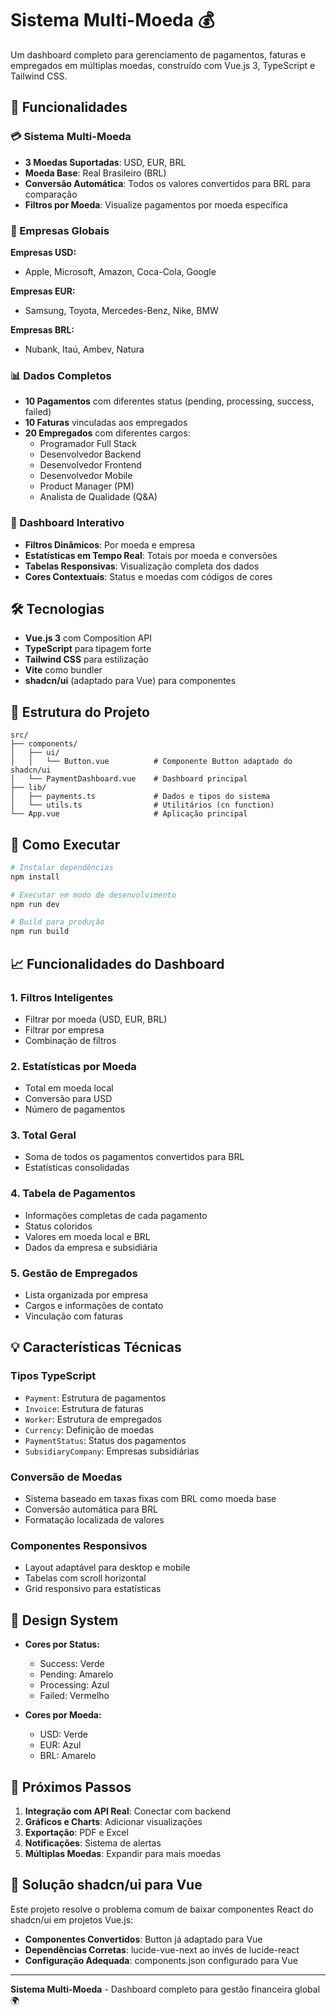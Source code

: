 # Sistema Multi-Moeda 💰

Um dashboard completo para gerenciamento de pagamentos, faturas e empregados em múltiplas moedas, construído com Vue.js 3, TypeScript e Tailwind CSS.

## 🚀 Funcionalidades

### 💳 Sistema Multi-Moeda
- **3 Moedas Suportadas**: USD, EUR, BRL
- **Moeda Base**: Real Brasileiro (BRL)
- **Conversão Automática**: Todos os valores convertidos para BRL para comparação
- **Filtros por Moeda**: Visualize pagamentos por moeda específica

### 🏢 Empresas Globais
**Empresas USD:**
- Apple, Microsoft, Amazon, Coca-Cola, Google

**Empresas EUR:**
- Samsung, Toyota, Mercedes-Benz, Nike, BMW

**Empresas BRL:**
- Nubank, Itaú, Ambev, Natura

### 📊 Dados Completos
- **10 Pagamentos** com diferentes status (pending, processing, success, failed)
- **10 Faturas** vinculadas aos empregados
- **20 Empregados** com diferentes cargos:
  - Programador Full Stack
  - Desenvolvedor Backend
  - Desenvolvedor Frontend
  - Desenvolvedor Mobile
  - Product Manager (PM)
  - Analista de Qualidade (Q&A)

### 🎯 Dashboard Interativo
- **Filtros Dinâmicos**: Por moeda e empresa
- **Estatísticas em Tempo Real**: Totais por moeda e conversões
- **Tabelas Responsivas**: Visualização completa dos dados
- **Cores Contextuais**: Status e moedas com códigos de cores

## 🛠️ Tecnologias

- **Vue.js 3** com Composition API
- **TypeScript** para tipagem forte
- **Tailwind CSS** para estilização
- **Vite** como bundler
- **shadcn/ui** (adaptado para Vue) para componentes

## 📂 Estrutura do Projeto

```
src/
├── components/
│   ├── ui/
│   │   └── Button.vue          # Componente Button adaptado do shadcn/ui
│   └── PaymentDashboard.vue    # Dashboard principal
├── lib/
│   ├── payments.ts             # Dados e tipos do sistema
│   └── utils.ts                # Utilitários (cn function)
└── App.vue                     # Aplicação principal
```

## 🚀 Como Executar

```bash
# Instalar dependências
npm install

# Executar em modo de desenvolvimento
npm run dev

# Build para produção
npm run build
```

## 📈 Funcionalidades do Dashboard

### 1. **Filtros Inteligentes**
   - Filtrar por moeda (USD, EUR, BRL)
   - Filtrar por empresa
   - Combinação de filtros

### 2. **Estatísticas por Moeda**
   - Total em moeda local
   - Conversão para USD
   - Número de pagamentos

### 3. **Total Geral**
   - Soma de todos os pagamentos convertidos para BRL
   - Estatísticas consolidadas

### 4. **Tabela de Pagamentos**
   - Informações completas de cada pagamento
   - Status coloridos
   - Valores em moeda local e BRL
   - Dados da empresa e subsidiária

### 5. **Gestão de Empregados**
   - Lista organizada por empresa
   - Cargos e informações de contato
   - Vinculação com faturas

## 💡 Características Técnicas

### Tipos TypeScript
- `Payment`: Estrutura de pagamentos
- `Invoice`: Estrutura de faturas
- `Worker`: Estrutura de empregados
- `Currency`: Definição de moedas
- `PaymentStatus`: Status dos pagamentos
- `SubsidiaryCompany`: Empresas subsidiárias

### Conversão de Moedas
- Sistema baseado em taxas fixas com BRL como moeda base
- Conversão automática para BRL
- Formatação localizada de valores

### Componentes Responsivos
- Layout adaptável para desktop e mobile
- Tabelas com scroll horizontal
- Grid responsivo para estatísticas

## 🎨 Design System

- **Cores por Status:**
  - Success: Verde
  - Pending: Amarelo
  - Processing: Azul
  - Failed: Vermelho

- **Cores por Moeda:**
  - USD: Verde
  - EUR: Azul
  - BRL: Amarelo

## 📝 Próximos Passos

1. **Integração com API Real**: Conectar com backend
2. **Gráficos e Charts**: Adicionar visualizações
3. **Exportação**: PDF e Excel
4. **Notificações**: Sistema de alertas
5. **Múltiplas Moedas**: Expandir para mais moedas

## 🔧 Solução shadcn/ui para Vue

Este projeto resolve o problema comum de baixar componentes React do shadcn/ui em projetos Vue.js:

- **Componentes Convertidos**: Button já adaptado para Vue
- **Dependências Corretas**: lucide-vue-next ao invés de lucide-react
- **Configuração Adequada**: components.json configurado para Vue

---

**Sistema Multi-Moeda** - Dashboard completo para gestão financeira global 🌍
